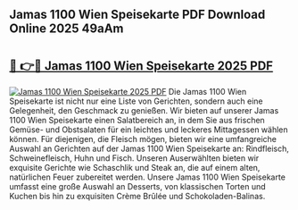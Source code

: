 ## Jamas 1100 Wien Speisekarte PDF Download Online 2025 49aAm

# <h2><a href="http://gc8qc46.nevu.top/?p=Jamas+1100+Wien+Speisekarte">🔗 👉🔴 Jamas 1100 Wien Speisekarte 2025 PDF</a></h2>

[![Jamas 1100 Wien Speisekarte 2025 PDF](https://i.imgur.com/dBaPXMq.png)](http://gc8qc46.nevu.top/?p=Jamas+1100+Wien+Speisekarte)
Die Jamas 1100 Wien Speisekarte ist nicht nur eine Liste von Gerichten, sondern auch eine Gelegenheit, den Geschmack zu genießen. Wir bieten auf unserer Jamas 1100 Wien Speisekarte einen Salatbereich an, in dem Sie aus frischen Gemüse- und Obstsalaten für ein leichtes und leckeres Mittagessen wählen können. Für diejenigen, die Fleisch mögen, bieten wir eine umfangreiche Auswahl an Gerichten auf der Jamas 1100 Wien Speisekarte an: Rindfleisch, Schweinefleisch, Huhn und Fisch. Unseren Auserwählten bieten wir exquisite Gerichte wie Schaschlik und Steak an, die auf einem alten, natürlichen Feuer zubereitet werden. Unsere Jamas 1100 Wien Speisekarte umfasst eine große Auswahl an Desserts, von klassischen Torten und Kuchen bis hin zu exquisiten Crème Brûlée und Schokoladen-Balinas.
